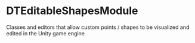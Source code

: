 # DTEditableShapesModule
Classes and editors that allow custom points / shapes to be visualized and edited in the Unity game engine
